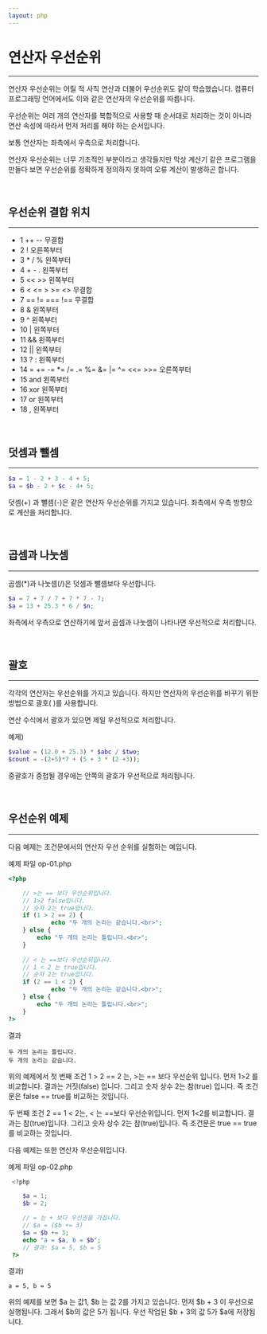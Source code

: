 ```yaml
---
layout: php
---
```


# 연산자 우선순위
---

연산자 우선순위는 어릴 적 사칙 연산과 더불어 우선순위도 같이 학습했습니다. 컴퓨터 프로그래밍 언어에서도 이와 같은 연산자의 우선순위를 따릅니다.  

우선순위는 여러 개의 연산자를 복합적으로 사용할 때 순서대로 처리하는 것이 아니라 연산 속성에 따라서 먼저 처리를 해야 하는 순서입니다.  

보통 연산자는 좌측에서 우측으로 처리합니다.  

연산자 우선순위는 너무 기초적인 부분이라고 생각들지만 막상 계산기 같은 프로그램을 만들다 보면 우선순위를 정확하게 정의하지 못하여 오류 계산이 발생하곤 합니다. 

<br>

## 우선순위 결합 위치
---

* 1 	++ --	무결합 
* 2 	!	오른쪽부터
* 3 	* / %	왼쪽부터
* 4 	+ - .	왼쪽부터
* 5 	<< >>	왼쪽부터
* 6 	< <= > >= <>	무결합 
* 7 	== != === !==	무결합 
* 8 	&	왼쪽부터
* 9 	^	왼쪽부터
* 10 	|	왼쪽부터
* 11 	&&	왼쪽부터
* 12 	||	왼쪽부터
* 13 	? :	왼쪽부터
* 14 	= += -= *= /= .= %= &= |= ^= <<= >>=	오른쪽부터
* 15 	and	왼쪽부터
* 16 	xor	왼쪽부터
* 17 	or	왼쪽부터
* 18 	,	왼쪽부터

<br>

## 덧셈과 뺄셈
---

```php
$a = 1 - 2 + 3 - 4 + 5;
$a = $b - 2 + $c - 4+ 5;
```

덧셈(+) 과 뺄셈(-)은 같은 연산자 우선순위를 가지고 있습니다. 좌측에서 우측 방향으로 계산을 처리합니다.  

<br>

## 곱셈과 나눗셈
---

곱셈(*)과 나눗셈(/)은 덧셈과 뺄셈보다 우선합니다.  

```php
$a = 7 + 7 / 7 + 7 * 7 - 7;
$a = 13 + 25.3 * 6 / $n;
```

좌측에서 우측으로 연산하기에 앞서 곱셈과 나눗셈이 나타나면 우선적으로 처리합니다.  

<br>

## 괄호
---

각각의 연산자는 우선순위를 가지고 있습니다. 하지만 연산자의 우선순위를 바꾸기 위한 방법으로 괄호( )를 사용합니다.  

연산 수식에서 괄호가 있으면 제일 우선적으로 처리합니다.  

예제)
```php
$value = (12.0 + 25.3) * $abc / $two;
$count = -(2+5)*7 + (5 + 3 * (2 +3));
```
 
중괄호가 중첩될 경우에는 안쪽의 괄호가 우선적으로 처리됩니다.  

<br>

## 우선순위 예제
---

다음 예제는 조건문에서의 연산자 우선 순위를 실험하는 예입니다.  

예제 파일 op-01.php
```php
<?php

 	// >는 == 보다 우선순위입니다.
 	// 1>2 false입니다.
 	// 숫자 2는 true입니다.
 	if (1 > 2 == 2) {  
    		echo "두 개의 논리는 같습니다.<br>";  
 	} else {
 		echo "두 개의 논리는 틀립니다.<br>";  
 	}
 
 	// < 는 ==보다 우선순위입니다.
 	// 1 < 2 는 true입니다.
 	// 숫자 2는 true입니다.
	if (2 == 1 < 2) {   
    		echo "두 개의 논리는 같습니다.<br>";   
	} else {
		echo "두 개의 논리는 틀립니다.<br>"; 
	}
?>
```

결과
```
두 개의 논리는 틀립니다.
두 개의 논리는 같습니다.
```

위의 예제에서 첫 번째 조건 1 > 2 == 2 는,  >는 == 보다 우선순위 입니다. 먼저 1>2 를 비교합니다. 결과는 거짓(false) 입니다. 그리고 숫자 상수 2는 참(true) 입니다. 즉 조건문은 false == true를 비교하는 것입니다.  

두 번째 조건 2 == 1 < 2는, < 는 ==보다 우선순위입니다. 먼저 1<2를 비교합니다. 결과는 참(true)입니다. 그리고 숫자 상수 2는 참(true)입니다. 즉 조건문은 true == true를 비교하는 것입니다.  

다음 예제는 또한 연산자 우선순위입니다.  

예제 파일 op-02.php
```php
 <?php

 	$a = 1;  
 	$b = 2;

 	// = 는 + 보다 우선권을 가집니다. 
 	// $a = ($b += 3) 
 	$a = $b += 3;  
 	echo "a = $a, b = $b";
 	// 결과: $a = 5, $b = 5  
 ?>
```

결과)
```
a = 5, b = 5 
```

위의 예제를 보면 $a 는 값1, $b 는 값 2를 가지고 있습니다. 먼저 $b + 3 이 우선으로 실행됩니다. 그래서 $b의 값은 5가 됩니다. 우선 작업된 $b + 3의 값 5가 $a에 저장됩니다.  

<br><br>